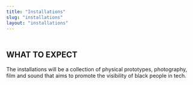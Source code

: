 ```yaml
---
title: "Installations"
slug: "installations"
layout: "installations"
---
```


<h2 class="white" style="margin-top:50px">WHAT TO EXPECT</h2>
<p class="white">
    The installations will be a collection of physical prototypes, photography, film and sound that
    aims to promote the visibility of black people in tech.
</p>
